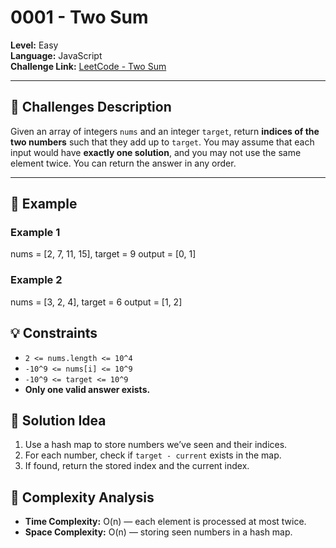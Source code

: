 # 0001 - Two Sum

**Level:** Easy  
**Language:** JavaScript  
**Challenge Link:** [LeetCode - Two Sum](https://leetcode.com/problems/two-sum/)

---

## 📝 Challenges Description

Given an array of integers `nums` and an integer `target`, return **indices of the two numbers** such that they add up to `target`.
You may assume that each input would have **exactly one solution**, and you may not use the same element twice.
You can return the answer in any order.

---

## 📌 Example

### Example 1

nums = [2, 7, 11, 15], target = 9
output = [0, 1]

### Example 2

nums = [3, 2, 4], target = 6
output = [1, 2]

## 💡 Constraints

- `2 <= nums.length <= 10^4`
- `-10^9 <= nums[i] <= 10^9`
- `-10^9 <= target <= 10^9`
- **Only one valid answer exists.**

## 🚀 Solution Idea

1. Use a hash map to store numbers we’ve seen and their indices.
2. For each number, check if `target - current` exists in the map.
3. If found, return the stored index and the current index.

## 🧩 Complexity Analysis

- **Time Complexity:** O(n) — each element is processed at most twice.
- **Space Complexity:** O(n) — storing seen numbers in a hash map.
